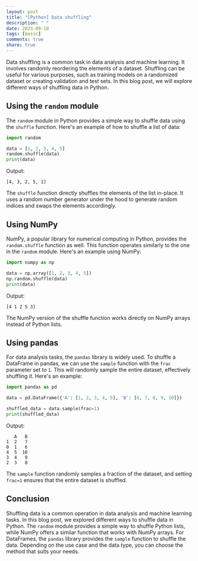 ```yaml
---
layout: post
title: "[Python] Data shuffling"
description: " "
date: 2023-09-10
tags: [basic]
comments: true
share: true
---
```


Data shuffling is a common task in data analysis and machine learning. It involves randomly reordering the elements of a dataset. Shuffling can be useful for various purposes, such as training models on a randomized dataset or creating validation and test sets. In this blog post, we will explore different ways of shuffling data in Python.

## Using the `random` module

The `random` module in Python provides a simple way to shuffle data using the `shuffle` function. Here's an example of how to shuffle a list of data:

```python
import random

data = [1, 2, 3, 4, 5]
random.shuffle(data)
print(data)
```

Output:
```
[4, 3, 2, 5, 1]
```

The `shuffle` function directly shuffles the elements of the list in-place. It uses a random number generator under the hood to generate random indices and swaps the elements accordingly.

## Using NumPy

NumPy, a popular library for numerical computing in Python, provides the `random.shuffle` function as well. This function operates similarly to the one in the `random` module. Here's an example using NumPy:

```python
import numpy as np

data = np.array([1, 2, 3, 4, 5])
np.random.shuffle(data)
print(data)
```

Output:
```
[4 1 2 5 3]
```

The NumPy version of the shuffle function works directly on NumPy arrays instead of Python lists.

## Using pandas

For data analysis tasks, the `pandas` library is widely used. To shuffle a DataFrame in pandas, we can use the `sample` function with the `frac` parameter set to `1`. This will randomly sample the entire dataset, effectively shuffling it. Here's an example:

```python
import pandas as pd

data = pd.DataFrame({'A': [1, 2, 3, 4, 5], 'B': [6, 7, 8, 9, 10]})

shuffled_data = data.sample(frac=1)
print(shuffled_data)
```

Output:
```
   A   B
1  2   7
0  1   6
4  5  10
3  4   9
2  3   8
```

The `sample` function randomly samples a fraction of the dataset, and setting `frac=1` ensures that the entire dataset is shuffled.

## Conclusion

Shuffling data is a common operation in data analysis and machine learning tasks. In this blog post, we explored different ways to shuffle data in Python. The `random` module provides a simple way to shuffle Python lists, while NumPy offers a similar function that works with NumPy arrays. For DataFrames, the `pandas` library provides the `sample` function to shuffle the data. Depending on the use case and the data type, you can choose the method that suits your needs.